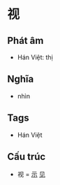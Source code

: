 # 视

## Phát âm
* Hán Việt: thị

## Nghĩa
* nhìn

## Tags
* Hán Việt

## Cấu trúc
* 视 = [示](示.md) [见](见.md)

<script>window.HANZI_FIELD='视';</script>